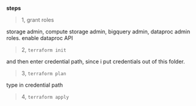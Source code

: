 **steps**
> 1, grant roles

storage admin, compute storage admin, bigquery admin, dataproc admin roles. enable dataproc API

> 2, `terraform init`

and then enter credential path, since i put credentials out of this folder.

> 3, `terraform plan`

type in credential path

> 4, `terraform apply`
